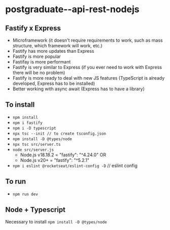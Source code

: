 # postgraduate--api-rest-nodejs

## Fastify x Express

- Microframework (it doesn't require requirements to work, such as mass structure, which framework will work, etc.)
- Fastify has more updates than Express
- Fastify is more popular
- Fastifay is more performant
- Fastify is very similar to Express (if you ever need to work with Express there will be no problem)
- Fastify is more ready to deal with new JS features (TypeScript is already developed, Express has to be installed)
- Better working with async await (Express has to have a library)

## To install
- `npm install`
- `npm i fastify`
- `npm i -D typescript`
- `npx tsc --init // to create tsconfig.json`
- `npm install -D @types/node`
- `npx tsc src/server.ts`
- `node src/server.js`
    - Node.js v18.18.2 = "fastify": "^4.24.0"
        OR
    - Node.js v20+ = "fastify": "^5.2.1"
- `npm i eslint @rocketseat/eslint-config -D` // eslint config

## To run
- `npm run dev`

## Node + Typescript
Necessary to install `npm install -D @types/node`